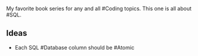 My favorite book series for any and all #Coding topics. This one is all about #SQL. 

## Ideas
- Each SQL #Database column should be #Atomic